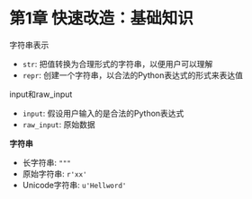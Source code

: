 # 第1章 快速改造：基础知识


字符串表示

* `str`: 把值转换为合理形式的字符串，以便用户可以理解
* `repr`: 创建一个字符串，以合法的Python表达式的形式来表达值

input和raw_input

* `input`: 假设用户输入的是合法的Python表达式
* `raw_input`: 原始数据


**字符串**

* 长字符串: `"""`
* 原始字符串: `r'xx'`
* Unicode字符串: `u'Hellword'`